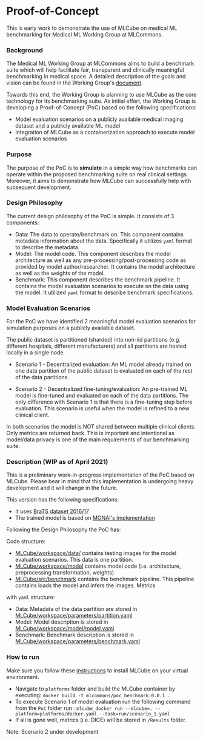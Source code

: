 # Proof-of-Concept 
This is early work to demonstrate the use of MLCube on medical ML benchmarking for Medical ML Working Group at MLCommons.

### Background
The Medical ML Working Group at MLCommons aims to build a benchmark suite which will help facilitate
fair, transparent and clinically meaningful benchmarking in medical space. A detailed description of the goals 
and vision can be found in the Working Group's [document](https://docs.google.com/document/d/1EzylJ4a3cMs8miR6Ads9skpkMoggxrQqdetTpnJ__WY/edit?usp=sharing). 


Towards this end, the Working Group is planning 
to use MLCube as the core technology for its benchmarking suite. As initial effort, the Working Group is developing a Proof-of-Concept (PoC) based on the following specifications:
* Model evaluation scenarios on a publicly available medical imaging dataset and a publicly available ML model
* Integration of MLCube as a containerization approach to execute model evaluation scenarios

### Purpose
The purpose of the PoC is to **simulate** in a simple way how benchmarks can operate within the proposed benchmarking suite on real clinical settings. 
Moreover, it aims to demonstrate how MLCube can successfully help with subsequent development.

### Design Philosophy
The current design philosophy of the PoC is simple. It consists of 3 components:
- Data: The data to operate/benchmark on. This component contains metadata information about the data. Specifically it utilizes `yaml` format to describe the metadata.
- Model: The model code. This component describes the model architecture as well as any pre-processing/post-processing code as provided by model author/researcher. It contains the model architecture as well as the weights of the model.
- Benchmark: This component describes the benchmark pipeline. It contains the model evaluation scenarios to execute on the data using the model. It utilized `yaml` format to describe benchmark specifications.
### Model Evaluation Scenarios
For the PoC we have identified 2 meaningful model evaluation scenarios for simulation purposes on a publicly available dataset.
 
 The public dataset is partitioned (sharded) into non-iid partitions (e.g. different hospitals, different manufacturers) and all partitions are hosted locally in a single node. 

- Scenario 1 - Decentralized evaluation: 
An ML model already trained on one data partition of the public dataset is evaluated on each of the rest of the data partitions. 

- Scenario 2 - Decentralized fine-tuning/evaluation:
An pre-trained ML model is fine-tuned and evaluated on each of the data partitions. The only difference with Scenario 1 is that there is a fine-tuning step before evaluation. This scenario is useful when the model is refined to a new clinical client.

In both scenarios the model is NOT shared between multiple clinical clients. Only metrics are returned back. This is important and intentional as model/data privacy is one of the main requirements of our benchmarking suite. 


### Description (WIP as of April 2021) 
This is a preliminary work-in-progress implementation of the PoC based on MLCube. Please bear in mind that this implementation is undergoing heavy development and it will change in the future.

This version has the following specifications:
- It uses [BraTS dataset 2016/17](http://medicaldecathlon.com)
- The trained model is based on [MONAI's implementation](https://github.com/Project-MONAI/tutorials/blob/master/3d_segmentation/brats_segmentation_3d.ipynb)

Following the Design Philosophy the PoC has: 

Code structure:
- [MLCube/workspace/data/](MLCube/workspace/data/) contains testing images for the model evaluation scenarios. This data is one partition.  
- [MLCube/workspace/model](MLCube/workspace/model) contains model code (i.e. architecture, preprocessing transformation, weights) 
- [MLCube/src/benchmark](MLCube/src/benchmark) contains the benchmark pipeline. This pipeline contains loads the model and infers the images. Metrics

with `yaml` structure:
- Data: Metadata of the data partition are stored in [MLCube/workspace/parameters/partition.yaml](MLCube/workspace/parameters/partition.yaml)
- Model: Model description is stored in [MLCube/workspace/model/model.yaml](MLCube/workspace/model/model.yaml)
- Benchmark: Benchmark description is stored in [MLCube/workspace/parameters/benchmark.yaml](MLCube/workspace/parameters/benchmark.yaml)

### How to run
Make sure you follow these [instructions](https://github.com/mlcommons/mlcube) to install MLCube on your virtual environment.
- Navigate to `platforms` folder and build the MLCube container by executing: `docker build -t mlcommons/poc_benchmark:0.0.1 .` 
- To execute Scenario 1 of model evaluation run the following command from the `PoC` folder run : 
`mlcube_docker run --mlcube=. --platform=platforms/docker.yaml --task=run/scenario_1.yaml` 
- If all is gone well, metrics (i.e. DICE) will be stored in `/Results` folder.


Note: Scenario 2 under development
